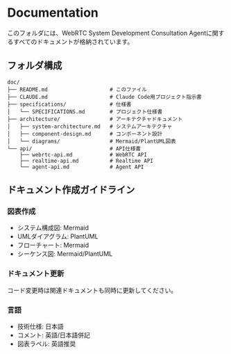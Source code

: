 # Documentation

このフォルダには、WebRTC System Development Consultation Agentに関するすべてのドキュメントが格納されています。

## フォルダ構成

```
doc/
├── README.md                    # このファイル
├── CLAUDE.md                    # Claude Code用プロジェクト指示書
├── specifications/              # 仕様書
│   └── SPECIFICATIONS.md        # プロジェクト仕様書
├── architecture/                # アーキテクチャドキュメント
│   ├── system-architecture.md   # システムアーキテクチャ
│   ├── component-design.md      # コンポーネント設計
│   └── diagrams/                # Mermaid/PlantUML図表
└── api/                         # API仕様書
    ├── webrtc-api.md            # WebRTC API
    ├── realtime-api.md          # Realtime API
    └── agent-api.md             # Agent API
```

## ドキュメント作成ガイドライン

### 図表作成
- システム構成図: Mermaid
- UMLダイアグラム: PlantUML
- フローチャート: Mermaid
- シーケンス図: Mermaid/PlantUML

### ドキュメント更新
コード変更時は関連ドキュメントも同時に更新してください。

### 言語
- 技術仕様: 日本語
- コメント: 英語/日本語併記
- 図表ラベル: 英語推奨